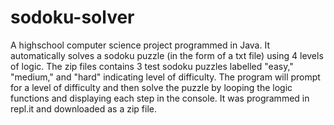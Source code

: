 # sodoku-solver

A highschool computer science project programmed in Java. It automatically solves a sodoku puzzle (in the form of a txt file) using 4 levels of logic. The zip files contains 3 test sodoku puzzles labelled "easy," "medium," and "hard" indicating level of difficulty. The program will prompt for a level of difficulty and then solve the puzzle by looping the logic functions and displaying each step in the console. It was programmed in repl.it and downloaded as a zip file.

